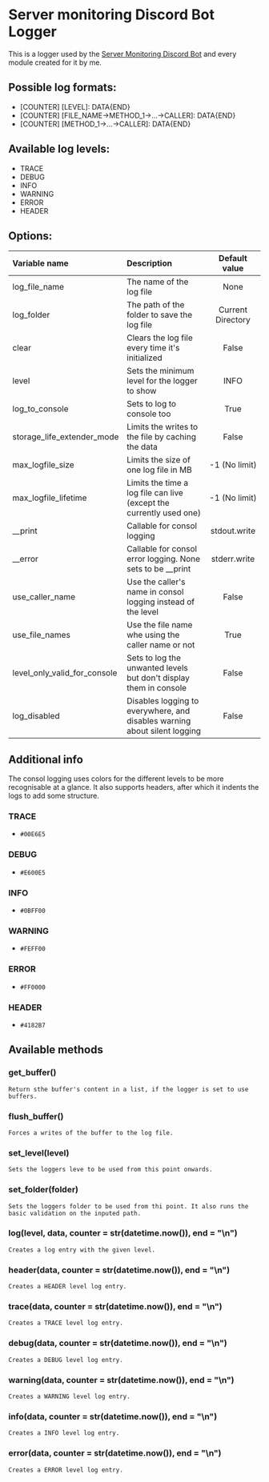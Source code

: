 # Server monitoring Discord Bot Logger

This is a logger used by the [Server Monitoring Discord Bot](https://github.com/NightKey/Server-monitoring-discord-bot) and every module created for it by me.

## Possible log formats:

 * [COUNTER] [LEVEL]: DATA{END}
 * [COUNTER] [FILE_NAME->METHOD_1->...->CALLER]: DATA{END}
 * [COUNTER] [METHOD_1->...->CALLER]: DATA{END}

## Available log levels:

 * TRACE
 * DEBUG
 * INFO
 * WARNING
 * ERROR
 * HEADER

## Options:

 | Variable name                      | Description                                                               | Default value      |
 |:-----------------------------------|:--------------------------------------------------------------------------|:------------------:|
 | log_file_name                      | The name of the log file                                                  | None               |
 | log_folder                         | The path of the folder to save the log file                               | Current Directory  |
 | clear                              | Clears the log file every time it's initialized                           | False              |
 | level                              | Sets the minimum level for the logger to show                             | INFO               |
 | log_to_console                     | Sets to log to console too                                                | True              |
 | storage_life_extender_mode         | Limits the writes to the file by caching the data                         | False              |
 | max_logfile_size                   | Limits the size of one log file in MB                                     | -1 (No limit)      |
 | max_logfile_lifetime               | Limits the time a log file can live (except the currently used one)       | -1 (No limit)      |
 | __print                            | Callable for consol logging                                               | stdout.write       |
 | __error                            | Callable for consol error logging. None sets to be __print                | stderr.write       |
 | use_caller_name                    | Use the caller's name in consol logging instead of the level              | False              |
 | use_file_names                     | Use the file name whe using the caller name or not                        | True               |
 | level_only_valid_for_console       | Sets to log the unwanted levels but don't display them in console         | False              |
 | log_disabled                       | Disables logging to everywhere, and disables warning about silent logging | False              |

## Additional info

The consol logging uses colors for the different levels to be more recognisable at a glance. It also supports headers, after which it indents the logs to add some structure.

### TRACE

 - `#00E6E5`

### DEBUG

 - `#E600E5`

### INFO

 - `#0BFF00`

### WARNING

 - `#FEFF00`

### ERROR

 - `#FF0000`

### HEADER

 - `#4182B7`

## Available methods

### get_buffer()

    Return sthe buffer's content in a list, if the logger is set to use buffers.

### flush_buffer()

    Forces a writes of the buffer to the log file.

### set_level(level)

    Sets the loggers leve to be used from this point onwards.

### set_folder(folder)

    Sets the loggers folder to be used from thi point. It also runs the basic validation on the inputed path.

### log(level, data, counter = str(datetime.now()), end = "\n")

    Creates a log entry with the given level.

### header(data, counter = str(datetime.now()), end = "\n")

    Creates a HEADER level log entry.

### trace(data, counter = str(datetime.now()), end = "\n")

    Creates a TRACE level log entry.

### debug(data, counter = str(datetime.now()), end = "\n")
 
    Creates a DEBUG level log entry.

### warning(data, counter = str(datetime.now()), end = "\n")

    Creates a WARNING level log entry.

### info(data, counter = str(datetime.now()), end = "\n")

    Creates a INFO level log entry.

### error(data, counter = str(datetime.now()), end = "\n")

    Creates a ERROR level log entry.
 
